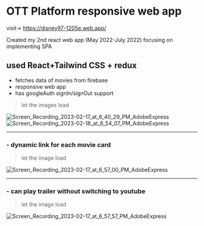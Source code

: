 # OTT Platform responsive web app

visit-> https://disney97-1205e.web.app/

Created my 2nd react web app (May 2022-July 2022) focusing on implementing SPA

## used React+Tailwind CSS + redux

- fetches data of movies from firebase
- responsive web app
- has googleAuth signIn/signOut support

> let the images load

![Screen_Recording_2023-02-17_at_6_40_29_PM_AdobeExpress](https://user-images.githubusercontent.com/49271386/219663825-d0e14775-aae7-4c17-8e09-ec262f4824e5.gif) ![Screen_Recording_2023-02-18_at_6_54_07_PM_AdobeExpress](https://user-images.githubusercontent.com/49271386/219868445-44742fd5-2416-4d49-baf3-50c23735d739.gif)






-----------------------------------------------------------------------------------------------------------------------------------------------------------

### - dynamic link for each movie card

> let the image load

![Screen_Recording_2023-02-17_at_6_57_00_PM_AdobeExpress](https://user-images.githubusercontent.com/49271386/219666550-8b3d2d23-89b3-4785-8f12-a6c13096c00f.gif)

-----------------------------------------------------------------------------------------------------------------------------------------------------------

### - can play trailer without switching to youtube

> let the image load

![Screen_Recording_2023-02-17_at_6_57_57_PM_AdobeExpress](https://user-images.githubusercontent.com/49271386/219666585-3fc584a2-063c-4af3-92db-31c9e1999efe.gif)




